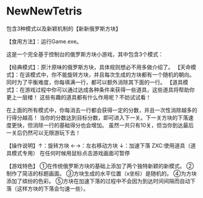 # NewNewTetris
包含3种模式以及新颖机制的【新新俄罗斯方块】

【食用方法】：运行Game.exe。

这是一个完全基于控制台的俄罗斯方块小游戏，其中包含3个模式：

【经典模式】：原汁原味的俄罗斯方块，具体规则想必不用多做介绍了。
【天命模式】：在该模式中，你不能旋转方块，并且每次生成的方块都有一个随机的朝向。
同时为了平衡难度，你每填满一行，都可以额外消除其下面的一行。
【道具模式】：在游戏过程中你可以通过达成各种条件来获得一些道具，这些道具将帮助你更上一层楼！
这些有趣的道具都有什么作用呢？不妨试试看！

在上面的所有模式中，你每消去一行都会获得一定的分数，并且一次性消除越多的行得分越高！
当你的分数达到目标分数，即可进入下一关。下一关方块的下落速度更快，但消除一行的基础得分也会增加。
虽然一共只有10关，但当你到达最后一关后仍然可以无限游玩下去！

【操作说明】↑：旋转方块 ←→：左右移动方块 ↓：加速下落 ZXC:使用道具（道具模式专用）
            在任何时候用鼠标点击游戏画面可暂停

【游戏特色】
①在传统俄罗斯方块的基础上添加了两个独特新颖的新模式。
②制作了简洁的标题画面。
③方块生成的水平位置（x坐标）是随机的。
④为方块添加了缤纷的色彩。
⑤方块在加速下落的过程中不会因为到达时间间隔而自动下落（这样方块的下落会匀速一些）。
